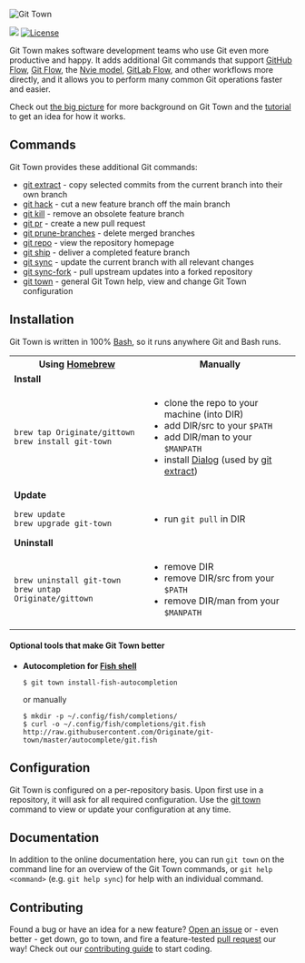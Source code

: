 ![Git Town](http://originate.github.io/git-town/documentation/logo-horizontal.svg)

<a href="https://travis-ci.org/Originate/git-town" alt="Build Status" target="_blank"><img src="https://travis-ci.org/Originate/git-town.svg?branch=master"></a>
[![License](http://img.shields.io/:license-MIT-blue.svg?style=flat)](LICENSE)

Git Town makes software development teams who use Git even more productive and happy.
It adds additional Git commands that support
[GitHub Flow](http://scottchacon.com/2011/08/31/github-flow.html),
[Git Flow](https://www.atlassian.com/git/tutorials/comparing-workflows/feature-branch-workflow),
the [Nvie model](http://nvie.com/posts/a-successful-git-branching-model),
[GitLab Flow](https://about.gitlab.com/2014/09/29/gitlab-flow/),
and other workflows more directly,
and it allows you to perform many common Git operations faster and easier.

Check out [the big picture](documentation/background.md) for more background on Git Town
and the [tutorial](documentation/tutorial.md) to get an idea for how it works.


## Commands

Git Town provides these additional Git commands:

* [git extract](/documentation/commands/git-extract.md) - copy selected commits from the current branch into their own branch
* [git hack](/documentation/commands/git-hack.md) - cut a new feature branch off the main branch
* [git kill](/documentation/commands/git-kill.md) - remove an obsolete feature branch
* [git pr](/documentation/commands/git-pr.md) - create a new pull request
* [git prune-branches](/documentation/commands/git-prune-branches.md) - delete merged branches
* [git repo](/documentation/commands/git-repo.md) - view the repository homepage
* [git ship](/documentation/commands/git-ship.md) - deliver a completed feature branch
* [git sync](/documentation/commands/git-sync.md) - update the current branch with all relevant changes
* [git sync-fork](/documentation/commands/git-sync-fork.md) - pull upstream updates into a forked repository
* [git town](/documentation/commands/git-town.md) - general Git Town help, view and change Git Town configuration


## Installation

Git Town is written in 100% [Bash](https://www.gnu.org/software/bash/bash.html),
so it runs anywhere Git and Bash runs.

<table>
  <tr>
    <th width="300px">
      Using <a href="http://brew.sh">Homebrew</a>
    </th>
    <th width="400px">
      Manually
    </th>
  </tr>
  <tr>
    <td colspan="2">
      <b>Install</b>
    </td>
  </tr>
  <tr>
    <td>
      <code>brew tap Originate/gittown</code><br>
      <code>brew install git-town</code>
    </td>
    <td>
      <ul>
        <li>clone the repo to your machine (into DIR)</li>
        <li>add DIR/src to your <code>$PATH</code></li>
        <li>add DIR/man to your <code>$MANPATH</code></li>
        <li>
          install <a href="http://en.wikipedia.org/wiki/Dialog_(software)">Dialog</a>
          (used by <a href="/documentation/commands/git-extract.md">git extract</a>)
        </li>
      </ul>
    </td>
  </tr>
  <tr>
    <td colspan="2">
      <b>Update</b>
    </td>
  </tr>
  <tr>
    <td>
      <code>brew update</code><br>
      <code>brew upgrade git-town</code>
    </td>
    <td>
      <ul>
        <li>run <code>git pull</code> in DIR</li>
      </ul>
    </td>
  </tr>
  <tr>
    <td colspan="2">
      <b>Uninstall</b>
    </td>
  </tr>
  <tr>
    <td>
      <code>brew uninstall git-town</code><br>
      <code>brew untap Originate/gittown</code>
    </td>
    <td>
      <ul>
        <li>remove DIR</li>
        <li>remove DIR/src from your <code>$PATH</code></li>
        <li>remove DIR/man from your <code>$MANPATH</code></li>
      </ul>
    </td>
  </tr>
</table>


#### Optional tools that make Git Town better

* __Autocompletion for [Fish shell](http://fishshell.com)__

    ```
    $ git town install-fish-autocompletion
    ```

    or manually

    ```
    $ mkdir -p ~/.config/fish/completions/
    $ curl -o ~/.config/fish/completions/git.fish http://raw.githubusercontent.com/Originate/git-town/master/autocomplete/git.fish
    ```


## Configuration

Git Town is configured on a per-repository basis.
Upon first use in a repository, it will ask for all required configuration.
Use the [git town](/documentation/commands/git-town.md) command to view or update your configuration at any time.


## Documentation

In addition to the online documentation here,
you can run `git town` on the command line for an overview of the Git Town commands,
or `git help <command>` (e.g. `git help sync`) for help with an individual command.


## Contributing

Found a bug or have an idea for a new feature?
[Open an issue](https://github.com/Originate/git-town/issues/new)
or - even better - get down, go to town, and fire a feature-tested
[pull request](https://help.github.com/articles/using-pull-requests/)
our way! Check out our [contributing guide](/CONTRIBUTING.md) to start coding.
